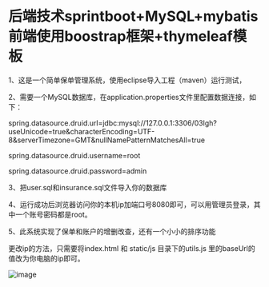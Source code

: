 

# 后端技术sprintboot+MySQL+mybatis 前端使用boostrap框架+thymeleaf模板


1、这是一个简单保单管理系统，使用eclipse导入工程（maven）运行测试，

2、需要一个MySQL数据库，在application.properties文件里配置数据连接，如下：

spring.datasource.druid.url=jdbc:mysql://127.0.0.1:3306/03lgh?useUnicode=true&characterEncoding=UTF-8&serverTimezone=GMT&nullNamePatternMatchesAll=true

spring.datasource.druid.username=root

spring.datasource.druid.password=admin

3、把user.sql和insurance.sql文件导入你的数据库

4、运行成功后浏览器访问你的本机ip加端口号8080即可，可以用管理员登录，其中一个账号密码都是root。

5、此系统实现了保单和账户的增删改查，还有一个小小的排序功能


更改ip的方法，只需要将index.html 和 static/js 目录下的utils.js 里的baseUrl的值改为你电脑的ip即可。


![image](http://github.com/linlyv/springboot-thymeleaf-insrance_system/login.gif)

